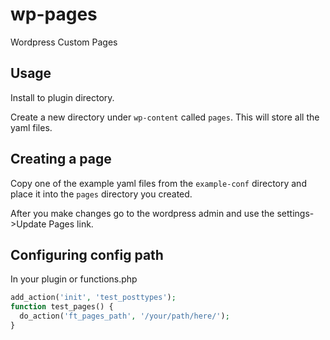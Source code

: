 wp-pages
============

Wordpress Custom Pages

## Usage

Install to plugin directory.

Create a new directory under `wp-content` called `pages`. This will store all the yaml files.

## Creating a page

Copy one of the example yaml files from the `example-conf` directory and place it into the `pages` directory you created.

After you make changes go to the wordpress admin and use the settings->Update Pages link.

## Configuring config path

In your plugin or functions.php

```php
add_action('init', 'test_posttypes');
function test_pages() {
  do_action('ft_pages_path', '/your/path/here/');
}
```
